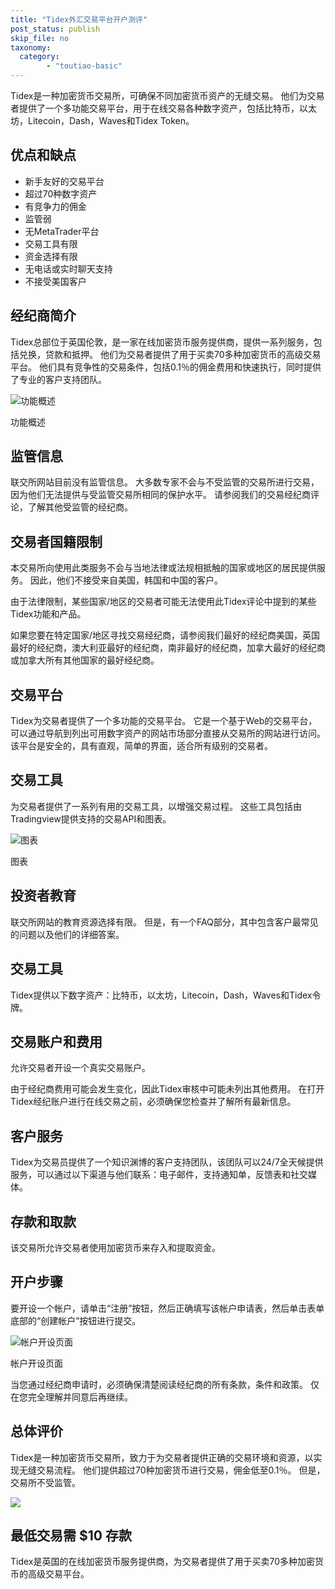 ```yaml
---
title: "Tidex外汇交易平台开户测评"
post_status: publish
skip_file: no
taxonomy:
  category:
        - "toutiao-basic"
---
```


Tidex是一种加密货币交易所，可确保不同加密货币资产的无缝交易。 他们为交易者提供了一个多功能交易平台，用于在线交易各种数字资产，包括比特币，以太坊，Litecoin，Dash，Waves和Tidex Token。

## 优点和缺点

- 新手友好的交易平台
- 超过70种数字资产
- 有竞争力的佣金
- 监管弱
- 无MetaTrader平台
- 交易工具有限
- 资金选择有限
- 无电话或实时聊天支持
- 不接受美国客户

## 经纪商简介

Tidex总部位于英国伦敦，是一家在线加密货币服务提供商，提供一系列服务，包括兑换，贷款和抵押。 他们为交易者提供了用于买卖70多种加密货币的高级交易平台。 他们具有竞争性的交易条件，包括0.1％的佣金费用和快速执行，同时提供了专业的客户支持团队。

![功能概述](https://cdn.fendou.la/funstoutiao/2020/11/Tidex-Review-Features-Overview-1024x251.jpg "功能概述")

功能概述

## 监管信息

联交所网站目前没有监管信息。 大多数专家不会与不受监管的交易所进行交易，因为他们无法提供与受监管交易所相同的保护水平。 请参阅我们的交易经纪商评论，了解其他受监管的经纪商。

## 交易者国籍限制

本交易所向使用此类服务​​不会与当地法律或法规相抵触的国家或地区的居民提供服务。 因此，他们不接受来自美国，韩国和中国的客户。

由于法律限制，某些国家/地区的交易者可能无法使用此Tidex评论中提到的某些Tidex功能和产品。

如果您要在特定国家/地区寻找交易经纪商，请参阅我们最好的经纪商美国，英国最好的经纪商，澳大利亚最好的经纪商，南非最好的经纪商，加拿大最好的经纪商或加拿大所有其他国家的最好经纪商。

## 交易平台

Tidex为交易者提供了一个多功能的交易平台。 它是一个基于Web的交易平台，可以通过导航到列出可用数字资产的网站市场部分直接从交易所的网站进行访问。 该平台是安全的，具有直观，简单的界面，适合所有级别的交易者。

## 交易工具

为交易者提供了一系列有用的交易工具，以增强交易过程。 这些工具包括由Tradingview提供支持的交易API和图表。

![图表](https://cdn.fendou.la/funstoutiao/2020/11/Tidex-Review-Charts.jpg "图表")

图表

## 投资者教育

联交所网站的教育资源选择有限。 但是，有一个FAQ部分，其中包含客户最常见的问题以及他们的详细答案。

## 交易工具

Tidex提供以下数字资产：比特币，以太坊，Litecoin，Dash，Waves和Tidex令牌。

## 交易账户和费用

允许交易者开设一个真实交易账户。

由于经纪商费用可能会发生变化，因此Tidex审核中可能未列出其他费用。 在打开Tidex经纪账户进行在线交易之前，必须确保您检查并了解所有最新信息。

## 客户服务

Tidex为交易员提供了一个知识渊博的客户支持团队，该团队可以24/7全天候提供服务，可以通过以下渠道与他们联系：电子邮件，支持通知单，反馈表和社交媒体。

## 存款和取款

该交易所允许交易者使用加密货币来存入和提取资金。

## 开户步骤

要开设一个帐户，请单击“注册”按钮，然后正确填写该帐户申请表，然后单击表单底部的“创建帐户”按钮进行提交。

![帐户开设页面](https://cdn.fendou.la/funstoutiao/2020/11/Tidex-Review-Account-Opening-Page-365x1024.jpg "帐户开设页面")

帐户开设页面

当您通过经纪商申请时，必须确保清楚阅读经纪商的所有条款，条件和政策。 仅在您完全理解并同意后再继续。

## 总体评价

Tidex是一种加密货币交易所，致力于为交易者提供正确的交易环境和资源，以实现无缝交易流程。 他们提供超过70种加密货币进行交易，佣金低至0.1％。 但是，交易所不受监管。

![](https://cdn.fendou.la/funstoutiao/2020/11/Tidex-Logo.png)

## 最低交易需 $10 存款

Tidex是英国的在线加密货币服务提供商，为交易者提供了用于买卖70多种加密货币的高级交易平台。
